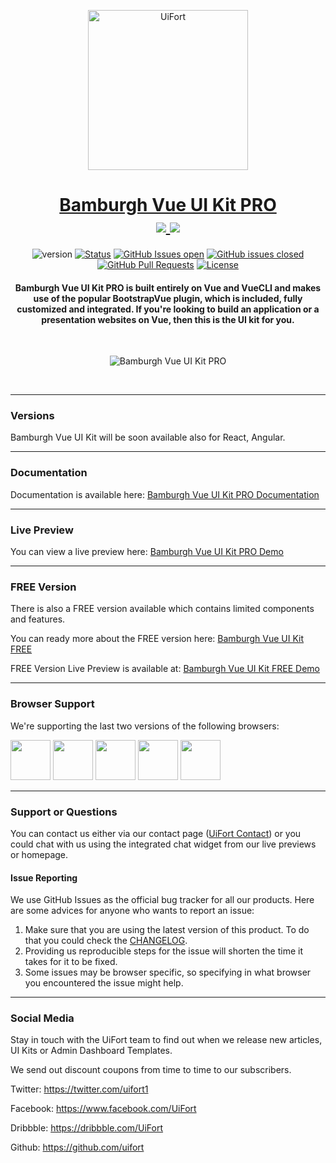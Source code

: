 <p align="center">
    <a href="https://uifort.com" rel="noopener">
        <img width=256px height=256px src="https://demo.uifort.com/ui-fort-logo.png" alt="UiFort">
    </a>
</p>
<h1 align="center">
    <a href="https://uifort.com/pro-ui-kits/bamburgh-vue-ui-kit-pro.html" rel="noopener">Bamburgh Vue UI Kit PRO</a>
    <br>
    <a href="https://twitter.com/intent/tweet?url=https://uifort.com/pro-ui-kits/bamburgh-vue-ui-kit-pro.html&text=Bamburgh %20is %20a %20Premium %20UI %20Kit %20perfect %20applications %20and %20websites %20powered %20by %20Vue %20or %20BootstrapVue.">
        <img src="https://img.shields.io/twitter/url/http/shields.io.svg?style=social" />
    </a>
    <a href="https://twitter.com/designrevision">
        <img src="https://img.shields.io/twitter/follow/uifort1.svg?style=social&label=Follow" />
    </a>
</h1>
<div align="center">

  ![version](https://img.shields.io/badge/version-1.0.0-blue.svg) 
  [![Status](https://img.shields.io/badge/status-active-success.svg)]() 
  [![GitHub Issues open](https://img.shields.io/github/issues/uifort/bamburgh-vue-ui-kit-pro.svg)](https://github.com/uifort/bamburgh-vue-ui-kit-pro/issues)
  [![GitHub issues closed](https://img.shields.io/github/issues-closed-raw/uifort/bamburgh-vue-ui-kit-pro.svg?maxAge=2592000)](https://github.com/uifort/bamburgh-vue-ui-kit-pro/issues?q=is%3Aissue+is%3Aclosed) 
  [![GitHub Pull Requests](https://img.shields.io/github/issues-pr/uifort/bamburgh-vue-ui-kit-pro.svg)](https://github.com/uifort/bamburgh-vue-ui-kit-pro/pulls)
  [![License](https://img.shields.io/badge/license-UiFort-blue.svg)](/LICENSE)

</div>
<h4 align="center">Bamburgh Vue UI Kit PRO is built entirely on Vue and VueCLI and makes use of the popular BootstrapVue plugin, which is included, fully customized and integrated. If you're looking to build an application or a presentation websites on Vue, then this is the UI kit for you.</h4>
<br />

<p align="center">
    <img src="https://uifort.com/assets/img/products/bamburgh-vue-ui-kit-pro.jpg" alt="Bamburgh Vue UI Kit PRO">
</p>
<br/>

---

### Versions

Bamburgh Vue UI Kit will be soon available also for React, Angular.

---

### Documentation

Documentation is available here: [Bamburgh Vue UI Kit PRO Documentation](https://demo.uifort.com/bamburgh-vue-ui-kit-pro-docs/)

---

### Live Preview

You can view a live preview here: [Bamburgh Vue UI Kit PRO Demo](https://demo.uifort.com/bamburgh-vue-ui-kit-pro/)

---

### FREE Version

There is also a FREE version available which contains limited components and features.

You can ready more about the FREE version here: [Bamburgh Vue UI Kit FREE](https://uifort.com/pro-ui-kits/bamburgh-vue-ui-kit-free.html)

FREE Version Live Preview is available at: [Bamburgh Vue UI Kit FREE Demo](https://demo.uifort.com/bamburgh-vue-ui-kit-free/)

---

### Browser Support

We're supporting the last two versions of the following browsers:

<img src="https://demo.uifort.com/github-assets/browsers/chrome.png" width="64" height="64"> <img src="https://demo.uifort.com/github-assets/browsers/firefox.png" width="64" height="64"> <img src="https://demo.uifort.com/github-assets/browsers/edge.png" width="64" height="64"> <img src="https://demo.uifort.com/github-assets/browsers/safari.png" width="64" height="64"> <img src="https://demo.uifort.com/github-assets/browsers/opera.png" width="64" height="64">

---

### Support or Questions

You can contact us either via our contact page ([UiFort Contact](https://uifort.com/contact.html)) or you could chat with us using the integrated chat widget from our live previews or homepage.

#### Issue Reporting

We use GitHub Issues as the official bug tracker for all our products. Here are some advices for anyone who wants to report an issue:

1. Make sure that you are using the latest version of this product. To do that you could check the [CHANGELOG](./CHANGELOG.md).
2. Providing us reproducible steps for the issue will shorten the time it takes for it to be fixed.
3. Some issues may be browser specific, so specifying in what browser you encountered the issue might help.

---

### Social Media

Stay in touch with the UiFort team to find out when we release new articles, UI Kits or Admin Dashboard Templates.

We send out discount coupons from time to time to our subscribers. 

Twitter: <https://twitter.com/uifort1>

Facebook: <https://www.facebook.com/UiFort>

Dribbble: <https://dribbble.com/UiFort>

Github: <https://github.com/uifort>
